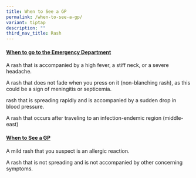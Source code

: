 ```yaml
---
title: When to See a GP
permalink: /when-to-see-a-gp/
variant: tiptap
description: ""
third_nav_title: Rash
---
```

<h4><strong><u>When to go to the Emergency Department</u></strong></h4>
<p></p>
<p>A rash that is accompanied by a high fever, a stiff neck, or a severe
headache.</p>
<p></p>
<p>A rash that does not fade when you press on it (non-blanching rash), as
this could be a sign of meningitis or septicemia.</p>
<p></p>
<p>rash that is spreading rapidly and is accompanied by a sudden drop in
blood pressure.</p>
<p></p>
<p>A rash that occurs after traveling to an infection-endemic region (middle-east)</p>
<p></p>
<h4><strong><u>When to See a GP</u></strong></h4>
<p></p>
<p>A mild rash that you suspect is an allergic reaction.</p>
<p></p>
<p>A rash that is not spreading and is not accompanied by other concerning
symptoms.</p>